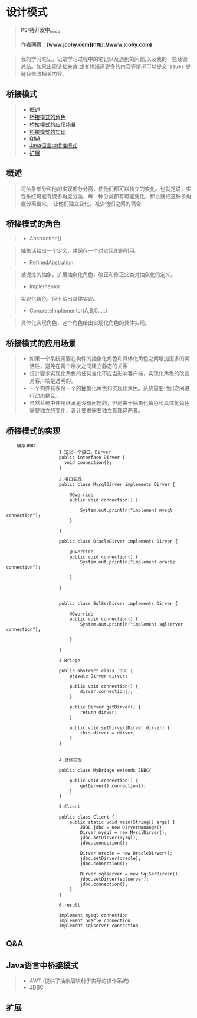 
#  设计模式
> #### PS:待开发中。。。。
> #### 作者网页：[www.jcohy.com](http://www.jcohy.com)  	

>  我的学习笔记，记录学习过程中的笔记以及遇到的问题,以及我的一些经验总结。如果出现链接失效,或者想知道更多的内容等情况可以提交 Issues 提醒我修改相关内容。

## 桥接模式
> * [概述](#gaishu)
> * [桥接模式的角色](#role)
> * [桥接模式的应用场景](#sign)
> * [桥接模式的实现](#shixian)
> * [Q&A](#qa)
> * [Java语言中桥接模式](#java)
> * [扩展](#kuozhan)

<p id="gaishu">

##  概述

>  将抽象部分和他的实现部分分离，使他们都可以独立的变化。也就是说，实现系统可能有很多角度分类，每一种分类都有可能变化，那么就把这种多角度分离出来，
>  让他们独立变化，减少他们之间的耦合


<p id="role">

## 桥接模式的角色

>  *  Abstraction()

>   抽象话给出一个定义，并保存一个对实现化的引用。
>  *  RefinedAbstration

>  被提炼的抽象，扩展抽象化角色，改正和修正父类对抽象化的定义。
>  *  Implementor

>   实现化角色，但不给出具体实现。
>  *  ConcreteImplementor(A,B,C.....)

>  具体化实现角色，这个角色给出实现化角色的具体实现。
<p id="sign">

##  桥接模式的应用场景

>  *  如果一个系统需要在构件的抽象化角色和具体化角色之间增加更多的灵活性，避免在两个层次之间建立静态的关系
>  *  设计要求实现化角色的任何变化不应当影响客户端，实现化角色的改变对客户端是透明的。
>  *  一个构件有多余一个的抽象化角色和实现化角色。系统需要他们之间进行动态耦合。
>  *  虽然系统中使用继承是没有问题的，但是由于抽象化角色和具体化角色需要独立的变化，设计要求需要独立管理这两者。

<p id="shixian">

## 桥接模式的实现
        模拟JDBC
                        1.定义一个接口。Dirver
                        public interface Dirver {
                          void connection();
                        }
                        
                        2.接口实现
                        public class MysqlDirver implements Dirver {
                        
                            @Override
                            public void connection() {
                                
                                System.out.println("implement mysql connection");
                            }
                        
                        }
                        
                        public class OracleDirver implements Dirver {
                        
                            @Override
                            public void connection() {
                                System.out.println("implement oracle connection");
                        
                            }
                        
                        }
                        
                        
                        public class SqlSerDirver implements Dirver {
                        
                            @Override
                            public void connection() {
                                System.out.println("implement sqlserver connection");
                                
                            }
                        
                        }
                        
                        3.Briage
                        
                        public abstract class JDBC {
                            private Dirver dirver;
                        
                            public void connection() {
                                dirver.connection();
                            }
                        
                            public Dirver getDirver() {
                                return dirver;
                            }
                        
                            public void setDirver(Dirver dirver) {
                                this.dirver = dirver;
                            }
                        }
                
                            
                        4.具体实现
                        
                        public class MyBriage extends JDBC{
                        
                            public void connection() {
                                getDirver().connection();
                            }
                        }
                        
                        5.Client
                        
                        public class Client {
                            public static void main(String[] args) {
                               	JDBC jdbc = new DirverManange();
                                Dirver mysql = new MysqlDirver();
                                jdbc.setDirver(mysql);
                                jdbc.connection();
                           
                                Dirver oracle = new OracleDirver();
                                jdbc.setDirver(oracle);
                                jdbc.connection();
                           
                                Dirver sqlserver = new SqlSerDirver();
                                jdbc.setDirver(sqlserver);
                                jdbc.connection();
                            }
                        }
                
                        6.result
                        
                        implement mysql connection
                        implement oracle connection
                        implement sqlserver connection

        
        


         
<p id="qa">

##  Q&A


       
<p id="java">
        
##  Java语言中桥接模式

>  *  AWT (提供了抽象层映射于实际的操作系统)
>  *  JDBC


<p id="kuozhan">

##  扩展
    
    
    